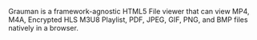 Grauman is a framework-agnostic HTML5 File viewer that can view MP4, M4A, Encrypted HLS M3U8 Playlist, PDF, JPEG, GIF, PNG, and BMP files natively in a browser. 
